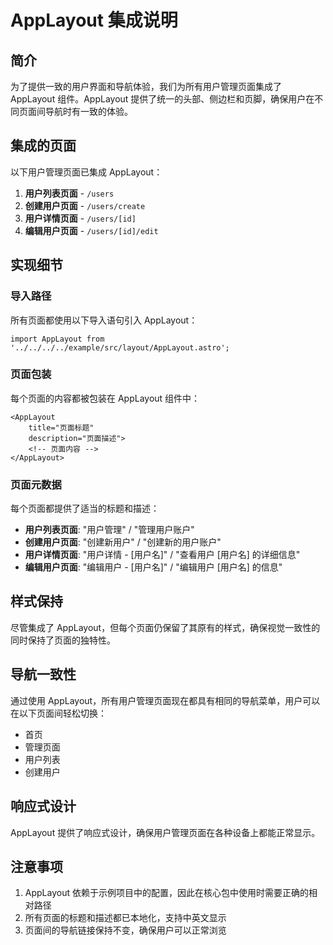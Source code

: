 # AppLayout 集成说明

## 简介

为了提供一致的用户界面和导航体验，我们为所有用户管理页面集成了 AppLayout 组件。AppLayout 提供了统一的头部、侧边栏和页脚，确保用户在不同页面间导航时有一致的体验。

## 集成的页面

以下用户管理页面已集成 AppLayout：

1. **用户列表页面** - `/users`
2. **创建用户页面** - `/users/create`
3. **用户详情页面** - `/users/[id]`
4. **编辑用户页面** - `/users/[id]/edit`

## 实现细节

### 导入路径

所有页面都使用以下导入语句引入 AppLayout：

```astro
import AppLayout from '../../../../example/src/layout/AppLayout.astro';
```

### 页面包装

每个页面的内容都被包装在 AppLayout 组件中：

```astro
<AppLayout
    title="页面标题"
    description="页面描述">
    <!-- 页面内容 -->
</AppLayout>
```

### 页面元数据

每个页面都提供了适当的标题和描述：

- **用户列表页面**: "用户管理" / "管理用户账户"
- **创建用户页面**: "创建新用户" / "创建新的用户账户"
- **用户详情页面**: "用户详情 - [用户名]" / "查看用户 [用户名] 的详细信息"
- **编辑用户页面**: "编辑用户 - [用户名]" / "编辑用户 [用户名] 的信息"

## 样式保持

尽管集成了 AppLayout，但每个页面仍保留了其原有的样式，确保视觉一致性的同时保持了页面的独特性。

## 导航一致性

通过使用 AppLayout，所有用户管理页面现在都具有相同的导航菜单，用户可以在以下页面间轻松切换：

- 首页
- 管理页面
- 用户列表
- 创建用户

## 响应式设计

AppLayout 提供了响应式设计，确保用户管理页面在各种设备上都能正常显示。

## 注意事项

1. AppLayout 依赖于示例项目中的配置，因此在核心包中使用时需要正确的相对路径
2. 所有页面的标题和描述都已本地化，支持中英文显示
3. 页面间的导航链接保持不变，确保用户可以正常浏览